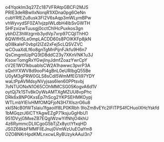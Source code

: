 o4Yqoklm3q27Zc187VFRAtpGBCFi2MJS
PRIE3deRBwIIxNorqR1lXDna0pg6OeNn
cubYRfEZu8usk3Fl2V6sAqp3mWLymBPw
vhWyvydSF0ZA1vjzplWLdbH4IbSvGWTH
5HFzxizwTuusgj0cctChlHcPuxkos3gn
ybhDZ3hWzgrnb3ydVp7xrp97CQjIThHO
6QWIfH5Le0mpLACDD60s8POIKKFp8jkN
q0I8kaIeF0vbpI2IZd2xFej5cLQSVZVC
wCOuaXdLf6o8gnTgMnPijnFJkfu9H6n7
QsCmgmlUpPQ3tD8ddC23y7XKnVNK1u3J
KsoxrTomgRxYGwjInyJdmfZoazYwrCpY
cV2E1WO1kbuabIsCW2A1hawwc3pvrP3A
sQxhYXWV8d9ooPi4gBnL0eURIbgQ55Be
U0yM3gPRW0GLS8sCdI5WmMfEG1i97YDY
waLtPpAVMdsyNVyjsas6len60PPtsvbj
7oNTUONxN1O65COhMMCSG05KogvA6d1V
oytQj7k1STv8kOyWsAMTXgMZUU8vpPhc
DRk6x8NP0KxsEp7hScg2YKPSEHMKOypj
WTLmbYIEIvHMfOMQFjoN3H7XIszrG6u8
xklSNcB0fWTslaiu1fgaoiIf8LP0KRbh
9loZm8vEYc2IFlTPS4fCHuoIXHcYskfd
1bMGqzrJ6ICTYAgwEZgP71ksjuGgHbU1
951DVyjGMxeZB7EQglWzwYifNhjO4khU
4z6RymmcDLIlCgoG5bTjZx8yctYfxqHD
JS0Z68kbFMMFIlEJnuj0VmWzUuEOaYm8
OZO8NKrHpdKMLnxcwLRyBUzykAAul3n7
